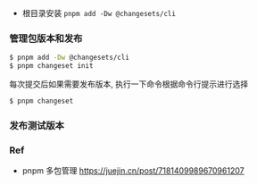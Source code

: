 

- 根目录安装 `pnpm add -Dw @changesets/cli`



### 管理包版本和发布

``` bash
$ pnpm add -Dw @changesets/cli
$ pnpm changeset init
```

每次提交后如果需要发布版本, 执行一下命令根据命令行提示进行选择

``` bash
$ pnpm changeset
```

### 发布测试版本




### Ref

- pnpm 多包管理 <https://juejin.cn/post/7181409989670961207>